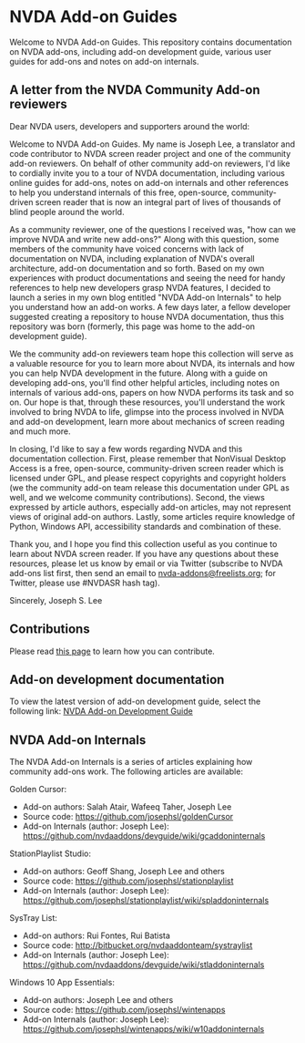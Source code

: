 # NVDA Add-on Guides

Welcome to NVDA Add-on Guides. This repository contains documentation on NVDA add-ons, including add-on development guide, various user guides for add-ons and notes on add-on internals.

## A letter from the NVDA Community Add-on reviewers

Dear NVDA users, developers and supporters around the world:

Welcome to NVDA Add-on Guides. My name is Joseph Lee, a translator and code contributor to NVDA screen reader project and one of the community add-on reviewers. On behalf of other community add-on reviewers, I'd like to cordially invite you to a tour of NVDA documentation, including various online guides for add-ons, notes on add-on internals and other references to help you understand internals of this free, open-source, community-driven screen reader that is now an integral part of lives of thousands of blind people around the world.

As a community reviewer, one of the questions I received was, "how can we improve NVDA and write new add-ons?" Along with this question, some members of the community have voiced concerns with lack of documentation on NVDA, including explanation of NVDA's overall architecture, add-on documentation and so forth. Based on my own experiences with product documentations and seeing the need for handy references to help new developers grasp NVDA features, I decided to launch a series in my own blog entitled "NVDA Add-on Internals" to help you understand how an add-on works. A few days later, a fellow developer suggested creating a repository to house NVDA documentation, thus this repository was born (formerly, this page was home to the add-on development guide).

We the community add-on reviewers team hope this collection will serve as a valuable resource for you to learn more about NVDA, its internals and how you can help NVDA development in the future. Along with a guide on developing add-ons, you'll find other helpful articles, including notes on internals of various add-ons, papers on how NVDA performs its task and so on. Our hope is that, through these resources, you'll understand the work involved to bring NVDA to life, glimpse into the process involved in NVDA and add-on development, learn more about mechanics of screen reading and much more.

In closing, I'd like to say a few words regarding NVDA and this documentation collection. First, please remember that NonVisual Desktop Access is a free, open-source, community-driven screen reader which is licensed under GPL, and please respect copyrights and copyright holders (we the community add-on team release this documentation under GPL as well, and we welcome community contributions). Second, the views expressed by article authors, especially add-on articles, may not represent views of original add-on authors. Lastly, some articles require knowledge of Python, Windows API, accessibility standards and combination of these.

Thank you, and I hope you find this collection useful as you continue to learn about NVDA screen reader. If you have any questions about these resources, please let us know by email or via Twitter (subscribe to NVDA add-ons list first, then send an email to nvda-addons@freelists.org; for Twitter, please use #NVDASR hash tag).

Sincerely,
Joseph S. Lee

## Contributions

Please read [this page][2] to learn how you can contribute.

## Add-on development documentation

To view the latest version of add-on development guide, select the following link:
[NVDA Add-on Development Guide][1]

## NVDA Add-on Internals

The NVDA Add-on Internals is a series of articles explaining how community add-ons work. The following articles are available:

Golden Cursor:

* Add-on authors: Salah Atair, Wafeeq Taher, Joseph Lee
* Source code: https://github.com/josephsl/goldenCursor
* Add-on Internals (author: Joseph Lee): https://github.com/nvdaaddons/devguide/wiki/gcaddoninternals

StationPlaylist Studio:

* Add-on authors: Geoff Shang, Joseph Lee and others
* Source code: https://github.com/josephsl/stationplaylist
* Add-on Internals (author: Joseph Lee): https://github.com/josephsl/stationplaylist/wiki/spladdoninternals

SysTray List:

* Add-on authors: Rui Fontes, Rui Batista
* Source code: http://bitbucket.org/nvdaaddonteam/systraylist
* Add-on Internals (author: Joseph Lee): https://github.com/nvdaaddons/devguide/wiki/stladdoninternals

Windows 10 App Essentials:

* Add-on authors: Joseph Lee and others
* Source code: https://github.com/josephsl/wintenapps
* Add-on Internals (author: Joseph Lee): https://github.com/josephsl/wintenapps/wiki/w10addoninternals

[1]: https://github.com/nvdaaddons/devguide/wiki/NVDA%20Add-on%20Development%20Guide

[2]: https://github.com/nvdaaddons/devguide/wiki/contributing
